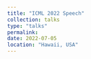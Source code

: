 ```yaml
---
title: "ICML 2022 Speech"
collection: talks
type: "talks"
permalink: 
date: 2022-07-05
location: "Hawaii, USA"
---
```

